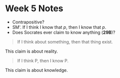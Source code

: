 # Week 5 Notes
- Contrapositive?
- SM'. If I think I know that *p*, then I know that *p*.
- Does Socrates ever claim to know anything (**29B**)?

> If I think about something, then that thing exist.

This claim is about reality.

> If I think P, then I know P.

This claim is about knowledge.